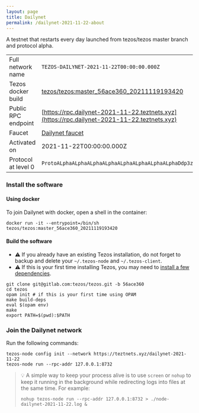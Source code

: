 ```yaml
---
layout: page
title: Dailynet
permalink: /dailynet-2021-11-22-about
---
```


A testnet that restarts every day launched from tezos/tezos master branch and protocol alpha.

| | |
|-------|---------------------|
| Full network name | `TEZOS-DAILYNET-2021-11-22T00:00:00.000Z` |
| Tezos docker build | [tezos/tezos:master_56ace360_20211119193420](https://hub.docker.com/r/tezos/tezos/tags?page=1&ordering=last_updated&name=master_56ace360_20211119193420) |
| Public RPC endpoint | [https://rpc.dailynet-2021-11-22.teztnets.xyz](https://rpc.dailynet-2021-11-22.teztnets.xyz) |
| Faucet | [Dailynet faucet](https://teztnets.xyz/dailynet-2021-11-22-faucet) |
| Activated on | 2021-11-22T00:00:00.000Z |
| Protocol at level 0 |  `ProtoALphaALphaALphaALphaALphaALphaALphaALphaDdp3zK` |




### Install the software

#### Using docker

To join Dailynet with docker, open a shell in the container:

```
docker run -it --entrypoint=/bin/sh tezos/tezos:master_56ace360_20211119193420
```

#### Build the software


- ⚠️  If you already have an existing Tezos installation, do not forget to backup and delete your `~/.tezos-node` and `~/.tezos-client`.
- ⚠️  If this is your first time installing Tezos, you may need to [install a few dependencies](https://tezos.gitlab.io/introduction/howtoget.html#setting-up-the-development-environment-from-scratch).

```
git clone git@gitlab.com:tezos/tezos.git -b 56ace360
cd tezos
opam init # if this is your first time using OPAM
make build-deps
eval $(opam env)
make
export PATH=$(pwd):$PATH
```

### Join the Dailynet network

Run the following commands:

```
tezos-node config init --network https://teztnets.xyz/dailynet-2021-11-22
tezos-node run --rpc-addr 127.0.0.1:8732
```

> 💡 A simple way to keep your process alive is to use `screen` or `nohup` to keep it running in the background while redirecting logs into files at the same time. For example:
>
> ```bash=13
> nohup tezos-node run --rpc-addr 127.0.0.1:8732 > ./node-dailynet-2021-11-22.log &
> ```


